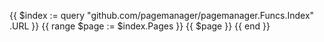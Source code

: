 {{ $index := query "github.com/pagemanager/pagemanager.Funcs.Index" .URL }}
{{ range $page := $index.Pages }}
    {{ $page }}
{{ end }}
